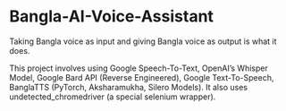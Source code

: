 # Bangla-AI-Voice-Assistant
Taking Bangla voice as input and giving Bangla voice as output is what it does.

This project involves using Google Speech-To-Text, OpenAI’s Whisper Model, Google Bard API (Reverse Engineered), Google Text-To-Speech, BanglaTTS (PyTorch, Aksharamukha, Silero Models).
It also uses undetected_chromedriver (a special selenium wrapper).
